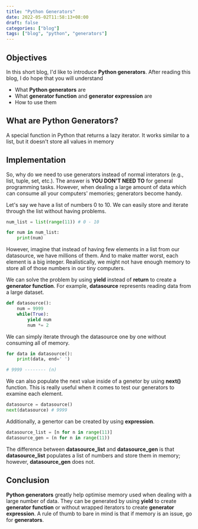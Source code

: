 ```yaml
---
title: "Python Generators"
date: 2022-05-02T11:58:13+08:00
draft: false
categories: ["blog"]
tags: ["blog", "python", "generators"]
---
```


## Objectives

In this short blog, I'd like to introduce **Python generators**. After reading this blog, I do hope that you will understand

- What **Python generators** are
- What **generator function** and **generator expression** are
- How to use them

## What are Python Generators?

A special function in Python that returns a lazy iterator. It works similar to a list, but it doesn't store all values in memory

## Implementation

So, why do we need to use generators instead of normal interators (e.g., list, tuple, set, etc.). The answer is **YOU DON'T NEED TO** for general programming tasks. However, when dealing a large amount of data which can consume all your computers' memories; generators become handy.

Let's say we have a list of numbers 0 to 10. We can easily store and iterate through the list without having problems.

```python
num_list = list(range(11)) # 0 - 10

for num in num_list:
    print(num)
```

However, imagine that instead of having few elements in a list from our datasource, we have millions of them. And to make matter worst, each element is a big integer. Realistically, we might not have enough memory to store all of those numbers in our tiny computers.

We can solve the problem by using **yield** instead of **return** to create a **generator function**. For example, **datasource** represents reading data from a large dataset.

```python
def datasource():
    num = 9999
    while(True):
        yield num
        num *= 2
```

We can simply iterate through the datasource one by one without consuming all of memory.

```python
for data in datasource():
    print(data, end=' ')

# 9999 -------- (n)
```

We can also populate the next value inside of a genetor by using **next()** function. This is really useful when it comes to test our generators to examine each element.

```python
datasource = datasource()
next(datasource) # 9999
```

Additionally, a genertor can be created by using **expression**.

```python
datasource_list = [n for n in range(11)]
datasource_gen = (n for n in range(11))
```

The difference between **datasource_list** and **datasource_gen** is that **datasource_list** populates a list of numbers and store them in memory; however, **datasource_gen** does not.

## Conclusion

**Python generators** greatly help optimise memory used when dealing with a large number of data. They can be generated by using **yield** to create **generator function** or without wrapped iterators to create **generator expression**. A rule of thumb to bare in mind is that if memory is an issue, go for **generators**.
